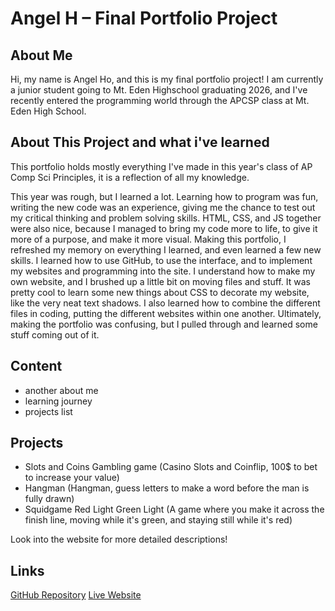 # Angel H – Final Portfolio Project

## About Me
Hi, my name is Angel Ho, and this is my final portfolio project! I am currently a junior student going to Mt. Eden Highschool graduating 2026, and I've recently entered the programming world through the APCSP class at Mt. Eden High School.

## About This Project and what i've learned
This portfolio holds mostly everything I've made in this year's class of AP Comp Sci Principles, it is a reflection of all my knowledge. 

This year was rough, but I learned a lot. Learning how to program was fun, writing the new code was an experience, giving me the chance to test out my critical thinking and problem solving skills. HTML, CSS, and JS together were also nice, because I managed to bring my code more to life, to give it more of a purpose, and make it more visual. Making this portfolio, I refreshed my memory on everything I learned, and even learned a few new skills. I learned how to use GitHub, to use the interface, and to implement my websites and programming into the site. I understand how to make my own website, and I brushed up a little bit on moving files and stuff. It was pretty cool to learn some new things about CSS to decorate my website, like the very neat text shadows. I also learned how to combine the different files in coding, putting the different websites within one another. Ultimately, making the portfolio was confusing, but I pulled through and learned some stuff coming out of it.

## Content
- another about me
- learning journey
- projects list
## Projects
- Slots and Coins Gambling game (Casino Slots and Coinflip, 100$ to bet to increase your value)
- Hangman (Hangman, guess letters to make a word before the man is fully drawn)
- Squidgame Red Light Green Light (A game where you make it across the finish line, moving while it's green, and staying still while it's red)

Look into the website for more detailed descriptions!

## Links
[GitHub Repository](https://github.com/fortniteblaster75/Final-Project/tree/main)
[Live Website](https://fortniteblaster75.github.io/Final-Project/#projects)
